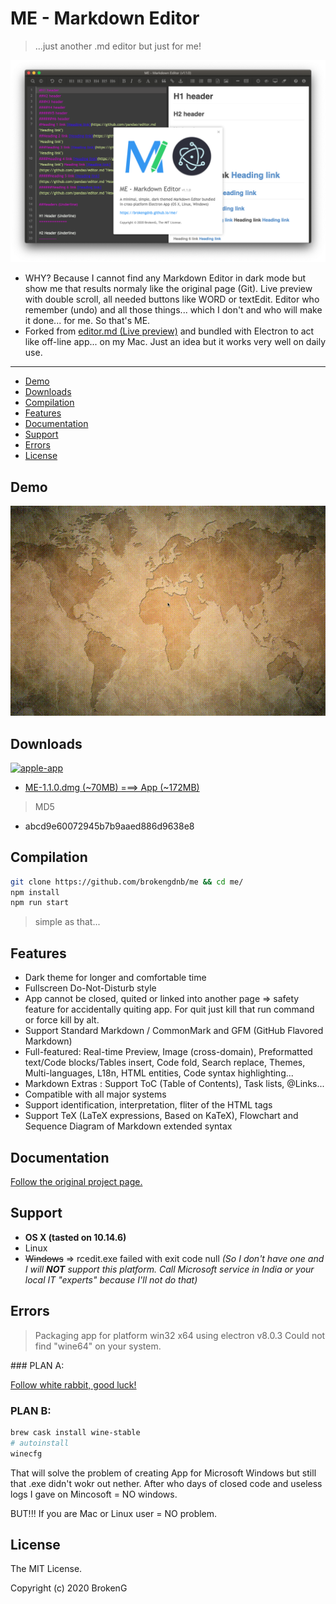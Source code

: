 # ME - Markdown Editor

> ...just another .md editor but just for me!

[![preview](https://github.com/brokengdnb/me/blob/master/about.png?raw=true "preview")](https://github.com/brokengdnb/me "preview")

- WHY? Because I cannot find any Markdown Editor in dark mode but show me that results normaly like the original page (Git). Live preview with double scroll, all needed buttons like WORD or textEdit. Editor who remember (undo) and all those things... which I don't and who will make it done... for me. So that's ME.
- Forked from [editor.md (Live preview)](https://pandao.github.io/editor.md/en.html "editor.md (Live preview)") and bundled with Electron to act like off-line app... on my Mac. Just an idea but it works very well on daily use.

---

- [Demo](#demo)
- [Downloads](#downloads)
- [Compilation](#compilation)
- [Features](#features)
- [Documentation](#documentation)
- [Support](#support)
- [Errors](#errors)
- [License](#license)

## Demo

[![demo](https://github.com/brokengdnb/me/blob/master/demo.gif?raw=true "demo")](https://github.com/brokengdnb/me "demo")

## Downloads

[![apple-app](https://github.com/brokengdnb/me/blob/master/appstore.png?raw=true "apple-app")](https://github.com/brokengdnb/me/releases "apple-app")

- [ME-1.1.0.dmg (~70MB) ===> App (~172MB)](https://github.com/brokengdnb/me/releases/tag/v1.1)

> MD5
- abcd9e60072945b7b9aaed886d9638e8

## Compilation

```bash
git clone https://github.com/brokengdnb/me && cd me/
npm install
npm run start
```
> simple as that... 

## Features

- Dark theme for longer and comfortable time
- Fullscreen Do-Not-Disturb style
- App cannot be closed, quited or linked into another page => safety feature for accidentally quiting app. For quit just kill that run command or force kill by alt.
- Support Standard Markdown / CommonMark and GFM (GitHub Flavored Markdown)
- Full-featured: Real-time Preview, Image (cross-domain), Preformatted text/Code blocks/Tables insert, Code fold, Search replace, Themes, Multi-languages, L18n, HTML entities, Code syntax highlighting...
- Markdown Extras : Support ToC (Table of Contents), Task lists, @Links...
- Compatible with all major systems
- Support identification, interpretation, fliter of the HTML tags
- Support TeX (LaTeX expressions, Based on KaTeX), Flowchart and Sequence Diagram of Markdown extended syntax

## Documentation

[Follow the original project page.](http://editor.md.ipandao.com/examples/index.html "Follow the original project page.")

## Support

- **OS X (tasted on 10.14.6)**
- Linux
- ~~Windows~~  => rcedit.exe failed with exit code null *(So I don't have one and I will **NOT** support this platform. Call Microsoft service in India or your local IT "experts" because I'll not do that)*

## Errors

> Packaging app for platform win32 x64 using electron v8.0.3
Could not find "wine64" on your system.

### PLAN A:

[Follow white rabbit, good luck!](https://apple.stackexchange.com/a/376427 "Follow white rabbit, good luck!")

### PLAN B:

```bash
brew cask install wine-stable
# autoinstall
winecfg
```

That will solve the problem of creating App for Microsoft Windows but still that .exe didn't wokr out nether. After who days of closed code and useless logs I gave on Mincosoft = NO windows.

BUT!!! If you are Mac or Linux user = NO problem.


## License

The MIT License.

Copyright (c) 2020 BrokenG